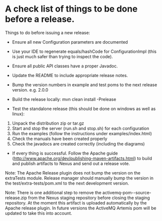 # A check list of things to be done before a release. #

Things to do before issuing a new release:

* Ensure all new Configuration parameters are documented

* Use your IDE to regenerate equals/hashCode for ConfigurationImpl (this is just much safer than trying to inspect the code).

* Ensure all public API classes have a proper Javadoc.

* Update the README to include appropriate release notes.

* Bump the version numbers in example and test poms to the next release version. e.g. 2.0.0

* Build the release locally: mvn clean install -Prelease

* Test the standalone release (this should be done on windows as well as linux):
1. Unpack the distribution zip or tar.gz
2. Start and stop the server (run.sh and stop.sh) for each configuration
3. Run the examples (follow the instructions under examples/index.html)
5. Check the manuals have been created properly
6. Check the javadocs are created correctly (including the diagrams)

* If every thing is successful.  Follow the Apache guide (http://www.apache.org/dev/publishing-maven-artifacts.html) to build and publish artifacts to Nexus and send out a release vote.

Note: The Apache Release plugin does not bump the version on the extraTests module.  Release manager should manually bump the version in the test/extra-tests/pom.xml to the next development version.

Note: There is one additional step to remove the activemq-pom-<version>-source-release.zip from the Nexus staging repository before closing the staging repository.  At the moment this artifact is uploaded automatically by the Apache release plugin.  In future versions the ActiveMQ Artemis pom will be updated to take this into account.

